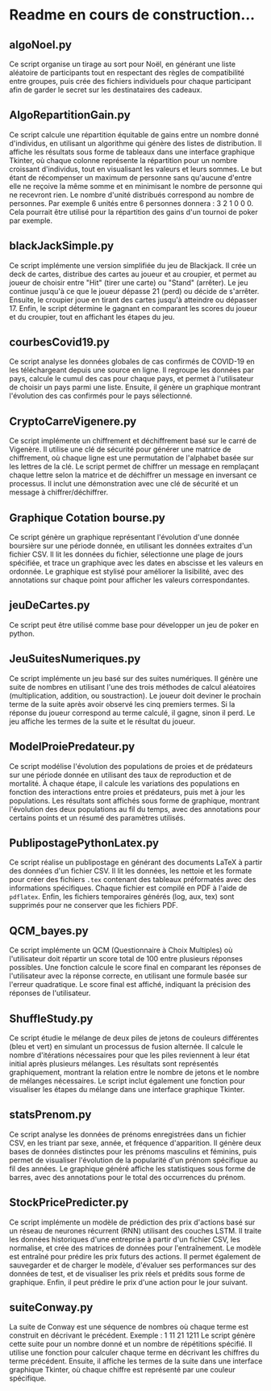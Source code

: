 # Readme en cours de construction...

## algoNoel.py
Ce script organise un tirage au sort pour Noël, en générant une liste aléatoire de participants tout en respectant des règles de compatibilité entre groupes, puis crée des fichiers individuels pour chaque participant afin de garder le secret sur les destinataires des cadeaux.

## AlgoRepartitionGain.py
Ce script calcule une répartition équitable de gains entre un nombre donné d'individus, en utilisant un algorithme qui génère des listes de distribution. Il affiche les résultats sous forme de tableaux dans une interface graphique Tkinter, où chaque colonne représente la répartition pour un nombre croissant d'individus, tout en visualisant les valeurs et leurs sommes.
Le but étant de récompenser un maximum de personne sans qu'aucune d'entre elle ne reçoive la même somme et en minimisant le nombre de personne qui ne recevront rien. Le nombre d'unité distribués correspond au nombre de personnes. Par exemple 6 unités entre 6 personnes donnera : 3 2 1 0 0 0. Cela pourrait être utilisé pour la répartition des gains d'un tournoi de poker par exemple.

## blackJackSimple.py
Ce script implémente une version simplifiée du jeu de Blackjack. Il crée un deck de cartes, distribue des cartes au joueur et au croupier, et permet au joueur de choisir entre "Hit" (tirer une carte) ou "Stand" (arrêter). Le jeu continue jusqu'à ce que le joueur dépasse 21 (perd) ou décide de s'arrêter. Ensuite, le croupier joue en tirant des cartes jusqu'à atteindre ou dépasser 17. Enfin, le script détermine le gagnant en comparant les scores du joueur et du croupier, tout en affichant les étapes du jeu.

## courbesCovid19.py
Ce script analyse les données globales de cas confirmés de COVID-19 en les téléchargeant depuis une source en ligne. Il regroupe les données par pays, calcule le cumul des cas pour chaque pays, et permet à l'utilisateur de choisir un pays parmi une liste. Ensuite, il génère un graphique montrant l'évolution des cas confirmés pour le pays sélectionné.

## CryptoCarreVigenere.py
Ce script implémente un chiffrement et déchiffrement basé sur le carré de Vigenère. Il utilise une clé de sécurité pour générer une matrice de chiffrement, où chaque ligne est une permutation de l'alphabet basée sur les lettres de la clé. Le script permet de chiffrer un message en remplaçant chaque lettre selon la matrice et de déchiffrer un message en inversant ce processus. Il inclut une démonstration avec une clé de sécurité et un message à chiffrer/déchiffrer.

## Graphique Cotation bourse.py
Ce script génère un graphique représentant l'évolution d'une donnée boursière sur une période donnée, en utilisant les données extraites d'un fichier CSV. Il lit les données du fichier, sélectionne une plage de jours spécifiée, et trace un graphique avec les dates en abscisse et les valeurs en ordonnée. Le graphique est stylisé pour améliorer la lisibilité, avec des annotations sur chaque point pour afficher les valeurs correspondantes.

## jeuDeCartes.py
Ce script peut être utilisé comme base pour développer un jeu de poker en python.

## JeuSuitesNumeriques.py
Ce script implémente un jeu basé sur des suites numériques. Il génère une suite de nombres en utilisant l'une des trois méthodes de calcul aléatoires (multiplication, addition, ou soustraction). Le joueur doit deviner le prochain terme de la suite après avoir observé les cinq premiers termes. Si la réponse du joueur correspond au terme calculé, il gagne, sinon il perd. Le jeu affiche les termes de la suite et le résultat du joueur.

## ModelProiePredateur.py
Ce script modélise l'évolution des populations de proies et de prédateurs sur une période donnée en utilisant des taux de reproduction et de mortalité. À chaque étape, il calcule les variations des populations en fonction des interactions entre proies et prédateurs, puis met à jour les populations. Les résultats sont affichés sous forme de graphique, montrant l'évolution des deux populations au fil du temps, avec des annotations pour certains points et un résumé des paramètres utilisés.

## PublipostagePythonLatex.py
Ce script réalise un publipostage en générant des documents LaTeX à partir des données d'un fichier CSV. Il lit les données, les nettoie et les formate pour créer des fichiers `.tex` contenant des tableaux préformatés avec des informations spécifiques. Chaque fichier est compilé en PDF à l'aide de `pdflatex`. Enfin, les fichiers temporaires générés (log, aux, tex) sont supprimés pour ne conserver que les fichiers PDF.

## QCM_bayes.py
Ce script implémente un QCM (Questionnaire à Choix Multiples) où l'utilisateur doit répartir un score total de 100 entre plusieurs réponses possibles. Une fonction calcule le score final en comparant les réponses de l'utilisateur avec la réponse correcte, en utilisant une formule basée sur l'erreur quadratique. Le score final est affiché, indiquant la précision des réponses de l'utilisateur.

## ShuffleStudy.py
Ce script étudie le mélange de deux piles de jetons de couleurs différentes (bleu et vert) en simulant un processus de fusion alternée. Il calcule le nombre d'itérations nécessaires pour que les piles reviennent à leur état initial après plusieurs mélanges. Les résultats sont représentés graphiquement, montrant la relation entre le nombre de jetons et le nombre de mélanges nécessaires. Le script inclut également une fonction pour visualiser les étapes du mélange dans une interface graphique Tkinter.

## statsPrenom.py
Ce script analyse les données de prénoms enregistrées dans un fichier CSV, en les triant par sexe, année, et fréquence d'apparition. Il génère deux bases de données distinctes pour les prénoms masculins et féminins, puis permet de visualiser l'évolution de la popularité d'un prénom spécifique au fil des années. Le graphique généré affiche les statistiques sous forme de barres, avec des annotations pour le total des occurrences du prénom.

## StockPricePredicter.py
Ce script implémente un modèle de prédiction des prix d'actions basé sur un réseau de neurones récurrent (RNN) utilisant des couches LSTM. Il traite les données historiques d'une entreprise à partir d'un fichier CSV, les normalise, et crée des matrices de données pour l'entraînement. Le modèle est entraîné pour prédire les prix futurs des actions. Il permet également de sauvegarder et de charger le modèle, d'évaluer ses performances sur des données de test, et de visualiser les prix réels et prédits sous forme de graphique. Enfin, il peut prédire le prix d'une action pour le jour suivant.

## suiteConway.py
La suite de Conway est une séquence de nombres où chaque terme est construit en décrivant le précédent. Exemple : 1 11 21 1211 
Le script génère cette suite pour un nombre donné et un nombre de répétitions spécifié. Il utilise une fonction pour calculer chaque terme en décrivant les chiffres du terme précédent. Ensuite, il affiche les termes de la suite dans une interface graphique Tkinter, où chaque chiffre est représenté par une couleur spécifique.
